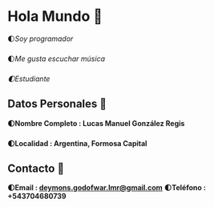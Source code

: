 # Hola Mundo 👋
🌓*Soy programador*
### 
🌓*Me gusta escuchar música*
###
*🌓Estudiante*
## Datos Personales 🥇
**🌓Nombre Completo : Lucas Manuel González Regis**
### 
**🌓Localidad : Argentina, Formosa Capital**
#### 
## Contacto 🤠
**🌓Email : deymons.godofwar.lmr@gmail.com**
**🌓Teléfono : +543704680739**


<!--
**Elekasal/Elekasal** is a ✨ _special_ ✨ repository because its `README.md` (this file) appears on your GitHub profile.

Here are some ideas to get you started:

- 🔭 I’m currently working on ...
- 🌱 I’m currently learning ...
- 👯 I’m looking to collaborate on ...
- 🤔 I’m looking for help with ...
- 💬 Ask me about ...
- 📫 How to reach me: ...
- 😄 Pronouns: ...
- ⚡ Fun fact: ...
-->
